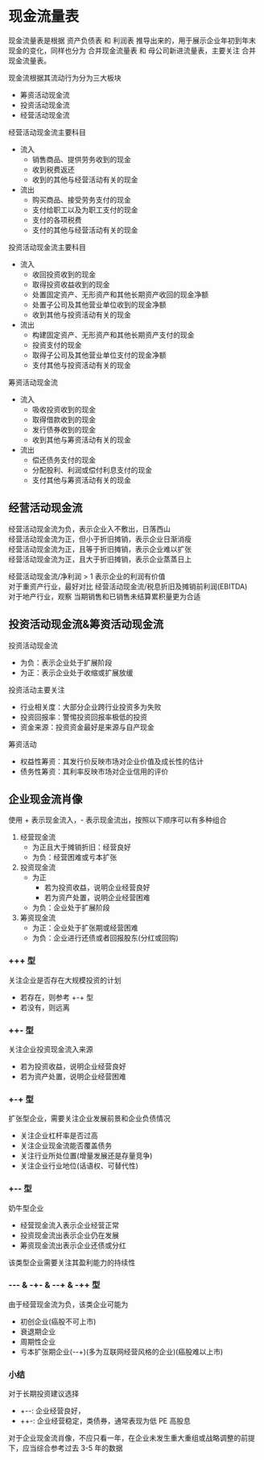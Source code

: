 # 现金流量表

现金流量表是根据 资产负债表 和 利润表 推导出来的，用于展示企业年初到年末现金的变化，同样也分为 合并现金流量表 和 母公司新进流量表，主要关注 合并现金流量表。

现金流根据其流动行为分为三大板块

- 筹资活动现金流
- 投资活动现金流
- 经营活动现金流

经营活动现金流主要科目

- 流入
  - 销售商品、提供劳务收到的现金
  - 收到税费返还
  - 收到的其他与经营活动有关的现金
- 流出
  - 购买商品、接受劳务支付的现金
  - 支付给职工以及为职工支付的现金
  - 支付的各项税费
  - 支付的其他与经营活动有关的现金

投资活动现金流主要科目

- 流入
  - 收回投资收到的现金
  - 取得投资收益收到的现金
  - 处置固定资产、无形资产和其他长期资产收回的现金净额
  - 处置子公司及其他营业单位收到的现金净额
  - 收到其他与投资活动有关的现金
- 流出
  - 构建固定资产、无形资产和其他长期资产支付的现金
  - 投资支付的现金
  - 取得子公司及其他营业单位支付的现金净额
  - 支付其他与投资活动有关的现金

筹资活动现金流

- 流入
  - 吸收投资收到的现金
  - 取得借款收到的现金
  - 发行债券收到的现金
  - 收到其他与筹资活动有关的现金
- 流出
  - 偿还债务支付的现金
  - 分配股利、利润或偿付利息支付的现金
  - 支付其他与筹资活动有关的现金

## 经营活动现金流

经营活动现金流为负，表示企业入不敷出，日落西山 <br>
经营活动现金流为正，但小于折旧摊销，表示企业日渐消瘦 <br>
经营活动现金流为正，且等于折旧摊销，表示企业难以扩张 <br>
经营活动现金流为正，且大于折旧摊销，表示企业蒸蒸日上

经营活动现金流/净利润 > 1 表示企业的利润有价值 <br>
对于重资产行业，最好对比 经营活动现金流/税息折旧及摊销前利润(EBITDA) <br>
对于地产行业，观察 当期销售和已销售未结算累积量更为合适

## 投资活动现金流&筹资活动现金流

投资活动现金流

- 为负：表示企业处于扩展阶段
- 为正：表示企业处于收缩或扩展放缓

投资活动主要关注

- 行业相关度：大部分企业跨行业投资多为失败
- 投资回报率：警惕投资回报率极低的投资
- 资金来源：投资资金最好是来源与自产现金

筹资活动

- 权益性筹资：其发行价反映市场对企业价值及成长性的估计
- 债务性筹资：其利率反映市场对企业信用的评价

## 企业现金流肖像

使用 + 表示现金流入，- 表示现金流出，按照以下顺序可以有多种组合

1. 经营现金流
   - 为正且大于摊销折旧：经营良好
   - 为负：经营困难或亏本扩张
2. 投资现金流
   - 为正
     - 若为投资收益，说明企业经营良好
     - 若为资产处置，说明企业经营困难
   - 为负：企业处于扩展阶段
3. 筹资现金流
   - 为正：企业处于扩张期或经营困难
   - 为负：企业进行还债或者回报股东(分红或回购)

### +++ 型

关注企业是否存在大规模投资的计划

- 若存在，则参考 +-+ 型
- 若没有，则远离

### ++- 型

关注企业投资现金流入来源

- 若为投资收益，说明企业经营良好
- 若为资产处置，说明企业经营困难

### +-+ 型

扩张型企业，需要关注企业发展前景和企业负债情况

- 关注企业杠杆率是否过高
- 关注企业现金流能否覆盖债务
- 关注行业所处位置(增量发展还是存量竞争)
- 关注企业行业地位(话语权、可替代性)

### +-- 型

奶牛型企业

- 经营现金流入表示企业经营正常
- 投资现金流出表示企业仍在发展
- 筹资现金流出表示企业还债或分红

该类型企业需要关注其盈利能力的持续性

### --- & -+- & --+ & -++ 型

由于经营现金流为负，该类企业可能为

- 初创企业(癌股不可上市)
- 衰退期企业
- 周期性企业
- 亏本扩张期企业(--+)(多为互联网经营风格的企业)(癌股难以上市)

### 小结

对于长期投资建议选择

- +--: 企业经营良好，
- ++-: 企业经营稳定，类债券，通常表现为低 PE 高股息

对于企业现金流肖像，不应只看一年，在企业未发生重大重组或战略调整的前提下，应当综合参考过去 3-5 年的数据
